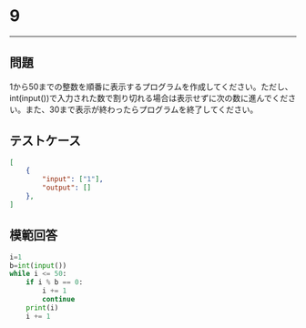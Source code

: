 # 9

---
## 問題

1から50までの整数を順番に表示するプログラムを作成してください。ただし、int(input())で入力された数で割り切れる場合は表示せずに次の数に進んでください。また、30まで表示が終わったらプログラムを終了してください。

## テストケース

```json
[
	{
		"input": ["1"],
		"output": []
  	},
]
```

## 模範回答
```python
i=1
b=int(input())
while i <= 50:
    if i % b == 0:
        i += 1
        continue
    print(i)
    i += 1
```